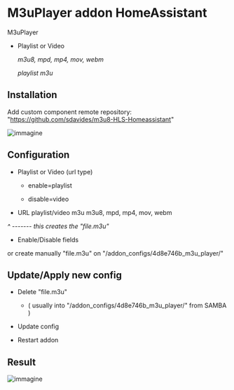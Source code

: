 # M3uPlayer addon HomeAssistant

  M3uPlayer

   * Playlist or Video

      *m3u8, mpd, mp4, mov, webm*
    
      *playlist m3u*

## Installation

Add custom component remote repository:
"https://github.com/sdavides/m3u8-HLS-Homeassistant"


![immagine](https://github.com/user-attachments/assets/1f100850-d7db-40ca-a036-97254154b408)


## Configuration 

  * Playlist or Video (url type)
  
    * enable=playlist
      
     * disable=video

  * URL playlist/video m3u m3u8, mpd, mp4, mov, webm
    
  *^ ------- this creates the "file.m3u"*

  * Enable/Disable fields

  or create manually "file.m3u" on "/addon_configs/4d8e746b_m3u_player/"

## Update/Apply new config

  * Delete "file.m3u"
    
    * ( usually into "/addon_configs/4d8e746b_m3u_player/" from SAMBA )

  * Update config

  * Restart addon

     
## Result

![immagine](https://github.com/user-attachments/assets/4d431123-cc07-4aec-bd4a-88bc0c2f7635)

